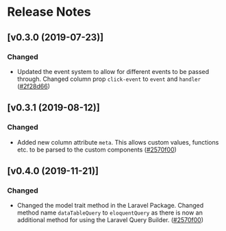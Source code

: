 # Release Notes


## [v0.3.0 (2019-07-23)]


### Changed
- Updated the event system to allow for different events to be passed through. Changed column prop `click-event` to `event` and `handler`  ([#2f28d66](https://github.com/jamesdordoy/vue-datatable/commit/2f28d6646b4ed3c980d79d81f7c131c106a1aecd))


## [v0.3.1 (2019-08-12)]


### Changed
- Added new column attribute `meta`. This allows custom values, functions etc. to be parsed to the custom components  ([#2570f00](https://github.com/jamesdordoy/vue-datatable/commit/2570f0004f17cb1d1f220f956c90be4b7f6217c3))

## [v0.4.0 (2019-11-21)]


### Changed
- Changed the model trait method in the Laravel Package. Changed method name `dataTableQuery` to `eloquentQuery` as there is now an additional method for using the Laravel Query Builder. ([#2570f00](https://github.com/jamesdordoy/vue-datatable/commit/2570f0004f17cb1d1f220f956c90be4b7f6217c3))
